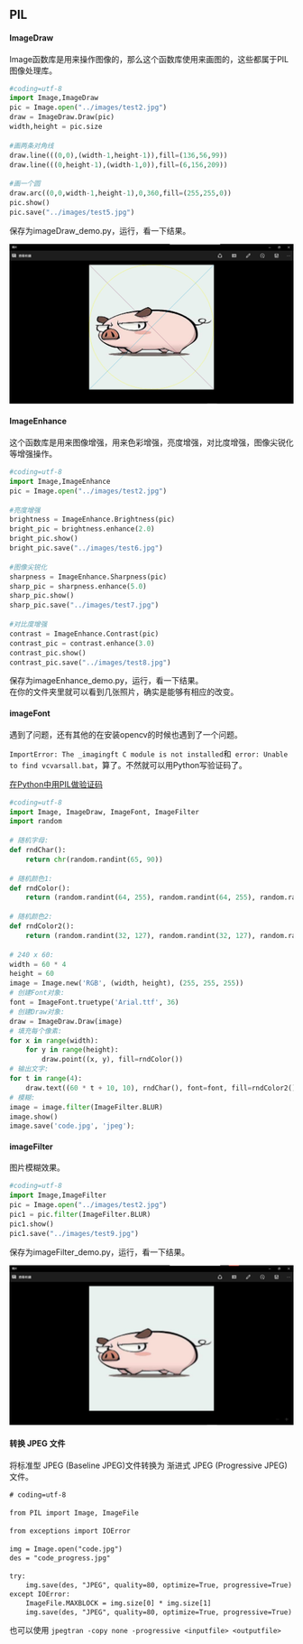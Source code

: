 ## PIL

#### ImageDraw

Image函数库是用来操作图像的，那么这个函数库使用来画图的，这些都属于PIL图像处理库。     

```python
#coding=utf-8
import Image,ImageDraw
pic = Image.open("../images/test2.jpg")
draw = ImageDraw.Draw(pic)
width,height = pic.size

#画两条对角线
draw.line(((0,0),(width-1,height-1)),fill=(136,56,99))
draw.line(((0,height-1),(width-1,0)),fill=(6,156,209))

#画一个圆
draw.arc((0,0,width-1,height-1),0,360,fill=(255,255,0))
pic.show()
pic.save("../images/test5.jpg")
```

保存为imageDraw_demo.py，运行，看一下结果。       

![imageDraw_demo.jpg](images/imageDraw_demo.jpg)    

#### ImageEnhance
这个函数库是用来图像增强，用来色彩增强，亮度增强，对比度增强，图像尖锐化等增强操作。     

```python
#coding=utf-8
import Image,ImageEnhance
pic = Image.open("../images/test2.jpg")

#亮度增强
brightness = ImageEnhance.Brightness(pic)
bright_pic = brightness.enhance(2.0)
bright_pic.show()
bright_pic.save("../images/test6.jpg")

#图像尖锐化
sharpness = ImageEnhance.Sharpness(pic)
sharp_pic = sharpness.enhance(5.0)
sharp_pic.show()
sharp_pic.save("../images/test7.jpg")

#对比度增强
contrast = ImageEnhance.Contrast(pic)
contrast_pic = contrast.enhance(3.0)
contrast_pic.show()
contrast_pic.save("../images/test8.jpg")
```

保存为imageEnhance_demo.py，运行，看一下结果。      
在你的文件夹里就可以看到几张照片，确实是能够有相应的改变。       

#### imageFont

遇到了问题，还有其他的在安装opencv的时候也遇到了一个问题。    

`ImportError: The _imagingft C module is not installed`和` error: Unable to find vcvarsall.bat`，算了。不然就可以用Python写验证码了。     

[在Python中用PIL做验证码](http://www.zouyesheng.com/captcha.html)

```python
#coding=utf-8
import Image, ImageDraw, ImageFont, ImageFilter
import random

# 随机字母:
def rndChar():
    return chr(random.randint(65, 90))

# 随机颜色1:
def rndColor():
    return (random.randint(64, 255), random.randint(64, 255), random.randint(64, 255))

# 随机颜色2:
def rndColor2():
    return (random.randint(32, 127), random.randint(32, 127), random.randint(32, 127))

# 240 x 60:
width = 60 * 4
height = 60
image = Image.new('RGB', (width, height), (255, 255, 255))
# 创建Font对象:
font = ImageFont.truetype('Arial.ttf', 36)
# 创建Draw对象:
draw = ImageDraw.Draw(image)
# 填充每个像素:
for x in range(width):
    for y in range(height):
        draw.point((x, y), fill=rndColor())
# 输出文字:
for t in range(4):
    draw.text((60 * t + 10, 10), rndChar(), font=font, fill=rndColor2())
# 模糊:
image = image.filter(ImageFilter.BLUR)
image.show()
image.save('code.jpg', 'jpeg');
```

#### imageFilter

图片模糊效果。     

```python
#coding=utf-8
import Image,ImageFilter
pic = Image.open("../images/test2.jpg")
pic1 = pic.filter(ImageFilter.BLUR)
pic1.show()
pic1.save("../images/test9.jpg")
```

保存为imageFilter_demo.py，运行，看一下结果。     

![imageFilter_demo.jpg](images/imageFilter_demo.jpg)

#### 转换 JPEG 文件

将标准型 JPEG (Baseline JPEG)文件转换为 渐进式 JPEG (Progressive JPEG)文件。

```
# coding=utf-8

from PIL import Image, ImageFile

from exceptions import IOError

img = Image.open("code.jpg")
des = "code_progress.jpg"

try:
	img.save(des, "JPEG", quality=80, optimize=True, progressive=True)
except IOError:
	ImageFile.MAXBLOCK = img.size[0] * img.size[1]
	img.save(des, "JPEG", quality=80, optimize=True, progressive=True)

```

也可以使用 `jpegtran -copy none -progressive <inputfile> <outputfile>`